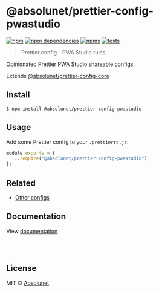 # @absolunet/prettier-config-pwastudio

[![npm](https://img.shields.io/npm/v/@absolunet/prettier-config-pwastudio.svg)](https://www.npmjs.com/package/@absolunet/prettier-config-pwastudio)
[![npm dependencies](https://david-dm.org/absolunet/prettier-config/status.svg?path=packages/pwastudio)](https://david-dm.org/absolunet/prettier-config?path=packages/pwastudio)
[![npms](https://badges.npms.io/%40absolunet%2Fprettier-config-pwastudio.svg)](https://npms.io/search?q=%40absolunet%2Fprettier-config-pwastudio)
[![tests](https://github.com/absolunet/prettier-config/workflows/tests/badge.svg?branch=master)](https://github.com/absolunet/prettier-config/actions?query=workflow%3Atests+branch%3Amaster)

> Prettier config - PWA Studio rules

Opinionated Prettier PWA Studio [shareable configs](https://prettier.io/docs/en/configuration.html#sharing-configurations).

Extends [@absolunet/prettier-config-core](https://github.com/absolunet/prettier-config)


## Install

```
$ npm install @absolunet/prettier-config-pwastudio
```


## Usage

Add some Prettier config to your `.prettierrc.js`:

```js
module.exports = {
  ...require("@absolunet/prettier-config-pwastudio")
};
```


## Related

- [Other configs](https://github.com/absolunet/prettier-config)

## Documentation

View [documentation](https://documentation.absolunet.com/prettier-config/pwastudio)






<br><br>

## License
MIT © [Absolunet](https://absolunet.com)
